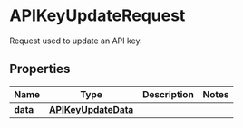 

# APIKeyUpdateRequest

Request used to update an API key.
## Properties

Name | Type | Description | Notes
------------ | ------------- | ------------- | -------------
**data** | [**APIKeyUpdateData**](APIKeyUpdateData.md) |  | 




